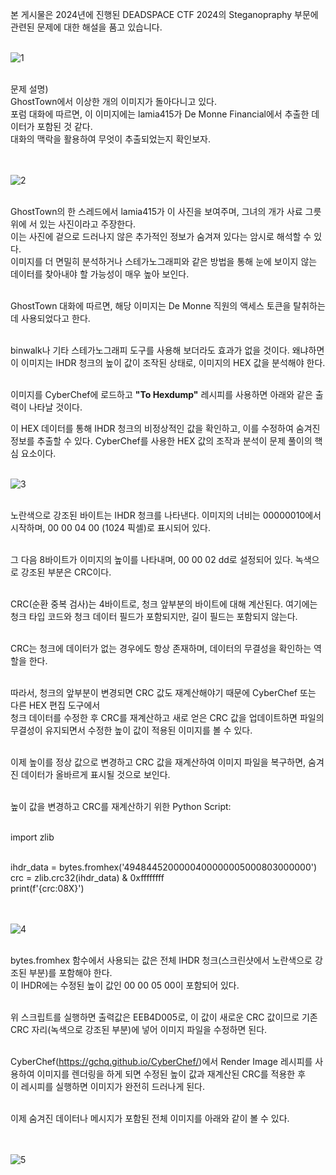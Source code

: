본 게시물은 2024년에 진행된 DEADSPACE CTF 2024의 Steganopraphy 부문에 관련된 문제에 대한 해설을 품고 있습니다.<br><br>

![1](https://github.com/user-attachments/assets/ad8cd659-3b91-49b4-ac0d-106474ee6b64)<br><br>

문제 설명)<br>
GhostTown에서 이상한 개의 이미지가 돌아다니고 있다.<br>
포럼 대화에 따르면, 이 이미지에는 lamia415가 De Monne Financial에서 추출한 데이터가 포함된 것 같다.<br>
대화의 맥락을 활용하여 무엇이 추출되었는지 확인보자.<br><br><br>


![2](https://github.com/user-attachments/assets/2cb7ab7f-1892-4044-8df5-03234455f9b8)<br><br>

GhostTown의 한 스레드에서 lamia415가 이 사진을 보여주며, 그녀의 개가 사료 그릇 위에 서 있는 사진이라고 주장한다.<br>
이는 사진에 겉으로 드러나지 않은 추가적인 정보가 숨겨져 있다는 암시로 해석할 수 있다.<br>
이미지를 더 면밀히 분석하거나 스테가노그래피와 같은 방법을 통해 눈에 보이지 않는 데이터를 찾아내야 할 가능성이 매우 높아 보인다.<br><br>

GhostTown 대화에 따르면, 해당 이미지는 De Monne 직원의 액세스 토큰을 탈취하는 데 사용되었다고 한다.<br><br>

binwalk나 기타 스테가노그래피 도구를 사용해 보더라도 효과가 없을 것이다. 왜냐하면 이 이미지는 IHDR 청크의 높이 값이 조작된 상태로, 이미지의 HEX 값을 분석해야 한다.<br><br>

이미지를 CyberChef에 로드하고 **"To Hexdump"** 레시피를 사용하면 아래와 같은 출력이 나타날 것이다.

이 HEX 데이터를 통해 IHDR 청크의 비정상적인 값을 확인하고, 이를 수정하여 숨겨진 정보를 추출할 수 있다. CyberChef를 사용한 HEX 값의 조작과 분석이 문제 풀이의 핵심 요소이다.<br><br>

![3](https://github.com/user-attachments/assets/2582105a-a48e-4c22-b429-53bbc7f40b10)<br><br>

노란색으로 강조된 바이트는 IHDR 청크를 나타낸다. 이미지의 너비는 00000010에서 시작하며, 00 00 04 00 (1024 픽셀)로 표시되어 있다.<br><br>

그 다음 8바이트가 이미지의 높이를 나타내며, 00 00 02 dd로 설정되어 있다. 녹색으로 강조된 부분은 CRC이다.<br><br>

CRC(순환 중복 검사)는 4바이트로, 청크 앞부분의 바이트에 대해 계산된다. 여기에는 청크 타입 코드와 청크 데이터 필드가 포함되지만, 길이 필드는 포함되지 않는다.<br><br>

CRC는 청크에 데이터가 없는 경우에도 항상 존재하며, 데이터의 무결성을 확인하는 역할을 한다.<br><br>

따라서, 청크의 앞부분이 변경되면 CRC 값도 재계산해야기 때문에 CyberChef 또는 다른 HEX 편집 도구에서<br>
청크 데이터를 수정한 후 CRC를 재계산하고 새로 얻은 CRC 값을 업데이트하면 파일의 무결성이 유지되면서 수정한 높이 값이 적용된 이미지를 볼 수 있다.<br><br>

이제 높이를 정상 값으로 변경하고 CRC 값을 재계산하여 이미지 파일을 복구하면, 숨겨진 데이터가 올바르게 표시될 것으로 보인다.<br><br>

높이 값을 변경하고 CRC를 재계산하기 위한 Python Script:<br><br>

import zlib<br><br>

ihdr_data = bytes.fromhex('4948445200000400000005000803000000')<br>
crc = zlib.crc32(ihdr_data) & 0xffffffff<br>
print(f'{crc:08X}')<br><br><br>


![4](https://github.com/user-attachments/assets/4fb58429-ef4f-499c-bd65-318b47b20286)<br><br>

bytes.fromhex 함수에서 사용되는 값은 전체 IHDR 청크(스크린샷에서 노란색으로 강조된 부분)를 포함해야 한다.<br>
이 IHDR에는 수정된 높이 값인 00 00 05 00이 포함되어 있다.<br><br>

위 스크립트를 실행하면 출력값은 EEB4D005로, 이 값이 새로운 CRC 값이므로 기존 CRC 자리(녹색으로 강조된 부분)에 넣어 이미지 파일을 수정하면 된다.<br><br>

CyberChef(https://gchq.github.io/CyberChef/)에서 Render Image 레시피를 사용하여 이미지를 렌더링을 하게 되면 수정된 높이 값과 재계산된 CRC를 적용한 후<br>
이 레시피를 실행하면 이미지가 완전히 드러나게 된다.<br><br>

이제 숨겨진 데이터나 메시지가 포함된 전체 이미지를 아래와 같이 볼 수 있다.<br><br><br>


![5](https://github.com/user-attachments/assets/bae97bbc-4628-4fc1-9fdd-60d30409ec21)
